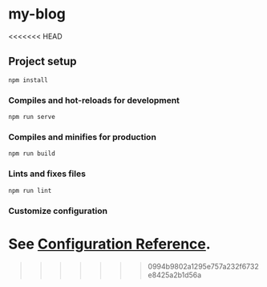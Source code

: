 # my-blog
<<<<<<< HEAD

## Project setup

```
npm install
```

### Compiles and hot-reloads for development

```
npm run serve
```

### Compiles and minifies for production

```
npm run build
```

### Lints and fixes files

```
npm run lint
```

### Customize configuration

See [Configuration Reference](https://cli.vuejs.org/config/).
=======
>>>>>>> 0994b9802a1295e757a232f6732e8425a2b1d56a
